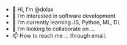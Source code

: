 - 👋 Hi, I’m @dolax
- 👀 I’m interested in software development
- 🌱 I’m currently learning JS, Python, ML, DL
- 💞️ I’m looking to collaborate on ...
- 📫 How to reach me ... through email.

<!---
dolax/dolax is a ✨ special ✨ repository because its `README.md` (this file) appears on your GitHub profile.
You can click the Preview link to take a look at your changes.
--->
